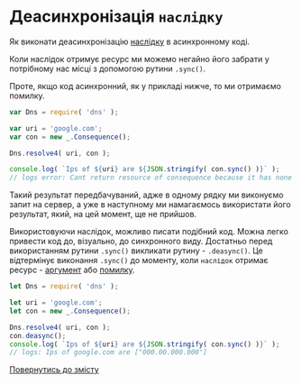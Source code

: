 # Деасинхронізація `наслідку`

Як виконати деасинхронізацію [наслідку](../concept/Consequence.md#наслідок) в асинхронному коді.

Коли наслідок отримує ресурс ми можемо негайно його забрати у потрібному нас місці з допомогою рутини `.sync()`.

Проте, якщо код асинхронний, як у прикладі нижче, то ми отримаємо помилку.

```js
var Dns = require( 'dns' );

var uri = 'google.com';
var con = new _.Consequence();

Dns.resolve4( uri, con );

console.log( `Ips of ${uri} are ${JSON.stringify( con.sync() )}` );
// logs error: Cant return resource of consequence because it has none of such!" and error log...
```

Такий результат передбачуваний, адже в одному рядку ми виконуємо запит на сервер, а уже в наступному ми намагаємось використати
його результат, який, на цей момент, ще не прийшов.

Використовуючи наслідок, можливо писати подібний код. Можна легко привести код до, візуально, до синхронного виду.
Достатньо перед використанням рутини `.sync()` викликати рутину - `.deasync()`. Це відтермінує виконання `.sync()` до моменту, коли `наслідок` отримає ресурс - [аргумент](../concept/ResourceArgument.md#ресурс-аргумент) або [помилку](../concept/ResourceError.md#ресурс-помилка).

```js
let Dns = require( 'dns' );

let uri = 'google.com';
let con = new _.Consequence();

Dns.resolve4( uri, con );
con.deasync();
console.log( `Ips of ${uri} are ${JSON.stringify( con.sync() )}` );
// logs: Ips of google.com are ["000.00.000.000"]
```

[Повернутись до змісту](../README.md#туторіали)
